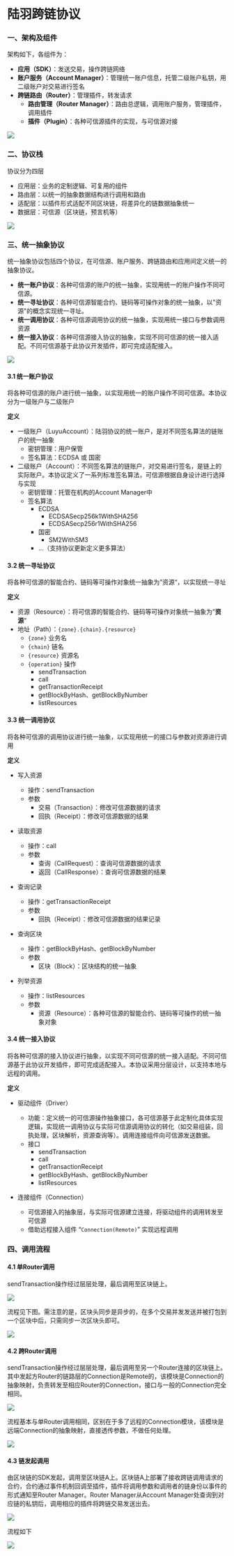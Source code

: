 # 陆羽跨链协议

### 一、架构及组件

架构如下，各组件为：

* **应用（SDK）**：发送交易，操作跨链网络
* **账户服务（Account Manager）**：管理统一账户信息，托管二级账户私钥，用二级账户对交易进行签名
* **跨链路由（Router）**：管理插件，转发请求
  * **路由管理（Router Manager）**：路由总逻辑，调用账户服务，管理插件，调用插件 
  * **插件（Plugin）**：各种可信源插件的实现，与可信源对接

![](img/frame.svg)

### 二、协议栈

协议分为四层

* 应用层：业务的定制逻辑、可复用的组件
* 路由层：以统一的抽象数据结构进行调用和路由
* 适配层：以插件形式适配不同区块链，将差异化的链数据抽象统一
* 数据层：可信源（区块链，预言机等）

![](img/stack.svg)



### 三、统一抽象协议

统一抽象协议包括四个协议，在可信源、账户服务、跨链路由和应用间定义统一的抽象协议。

* **统一账户协议**：各种可信源的账户的统一抽象，实现用统一的账户操作不同可信源。
* **统一寻址协议**：各种可信源智能合约、链码等可操作对象的统一抽象，以"资源"的概念实现统一寻址。
* **统一调用协议**：各种可信源调用协议的统一抽象，实现用统一接口与参数调用资源
* **统一接入协议**：各种可信源接入协议的抽象，实现不同可信源的统一接入适配。不同可信源基于此协议开发插件，即可完成适配接入。

![](img/abstract.svg)

#### 3.1 统一账户协议

将各种可信源的账户进行统一抽象，以实现用统一的账户操作不同可信源。本协议分为一级账户与二级账户

**定义**

* 一级账户（LuyuAccount）：陆羽协议的统一账户，是对不同签名算法的链账户的统一抽象
  * 密钥管理：用户保管
  * 签名算法：ECDSA 或 国密
* 二级账户（Account）：不同签名算法的链账户，对交易进行签名，是链上的实际账户。本协议定义了一系列标准签名算法，可信源根据自身设计进行选择与实现
  * 密钥管理：托管在机构的Account Manager中
  * 签名算法
    * ECDSA
      * ECDSASecp256k1WithSHA256
      * ECDSASecp256r1WithSHA256
    * 国密
      * SM2WithSM3
    * ...（支持协议更新定义更多算法）

#### 3.2 统一寻址协议

将各种可信源的智能合约、链码等可操作对象统一抽象为”资源“，以实现统一寻址

**定义**

* 资源（Resource）：将可信源的智能合约、链码等可操作对象统一抽象为”**资源**“
* 地址（Path）：`{zone}.{chain}.{resource}`   
  * `{zone}` 业务名
  * `{chain}` 链名
  * `{resource}` 资源名
  * `{operation}` 操作
    * sendTransaction
    * call
    * getTransactionReceipt
    * getBlockByHash、getBlockByNumber
    * listResources

#### 3.3 统一调用协议

将各种可信源的调用协议进行统一抽象，以实现用统一的接口与参数对资源进行调用

**定义**

* 写入资源
  * 操作：sendTransaction
  * 参数
    * 交易（Transaction）：修改可信源数据的请求
    * 回执（Receipt）：修改可信源数据的结果
* 读取资源
  * 操作：call
  * 参数
    * 查询（CallRequest）：查询可信源数据的请求
    * 返回（CallResponse）：查询可信源数据的结果
* 查询记录
  * 操作：getTransactionReceipt
  * 参数
    * 回执（Receipt）：修改可信源数据的结果记录

* 查询区块
  * 操作：getBlockByHash、getBlockByNumber
  * 参数
    * 区块（Block）：区块结构的统一抽象
* 列举资源
  * 操作：listResources
  * 参数
    * 资源（Resource）：各种可信源的智能合约、链码等可操作的统一抽象对象

#### 3.4 统一接入协议

将各种可信源的接入协议进行抽象，以实现不同可信源的统一接入适配。不同可信源基于此协议开发插件，即可完成适配接入。本协议采用分层设计，以支持本地与远程的调用。

**定义**

* 驱动组件（Driver）
  * 功能：定义统一的可信源操作抽象接口，各可信源基于此定制化具体实现逻辑，实现统一调用协议与实际可信源调用协议的转化（如交易组装，回执处理，区块解析，资源查询等）。调用连接组件向可信源发送数据。
  * 接口
    * sendTransaction
    * call
    * getTransactionReceipt
    * getBlockByHash、getBlockByNumber
    * listResources

* 连接组件（Connection）
  * 可信源接入的抽象层，与实际可信源建立连接，将驱动组件的调用转发至可信源
  * 借助远程接入组件 “`Connection(Remote)`” 实现远程调用

### 四、调用流程

#### 4.1 单Router调用

sendTransaction操作经过层层处理，最后调用至区块链上。



![](img/module1.svg)

流程见下图。需注意的是，区块头同步是异步的，在多个交易并发发送并被打包到一个区块中后，只需同步一次区块头即可。

![](img/flow1.svg)

#### 4.2 跨Router调用

sendTransaction操作经过层层处理，最后调用至另一个Router连接的区块链上。其中发起方Router的链路层的Connection是Remote的，该模块是Connection的抽象映射，负责转发至相应Router的Connection，接口与一般的Connection完全相同。



![](img/module2.svg)

流程基本与单Router调用相同，区别在于多了远程的Connection模块，该模块是远端Connection的抽象映射，直接透传参数，不做任何处理。



![](img/flow2.svg)

#### 4.3 链发起调用

由区块链的SDK发起，调用至区块链A上。区块链A上部署了接收跨链调用请求的合约，合约通过事件机制回调至插件，插件将调用参数和调用者的链身份以事件的形式通知至Router Manager。Router Manager从Account Manager处查询到对应链的私钥后，调用相应的插件将跨链交易发送出去。



![](img/module3.svg)

流程如下

![](img/flow3.svg)
